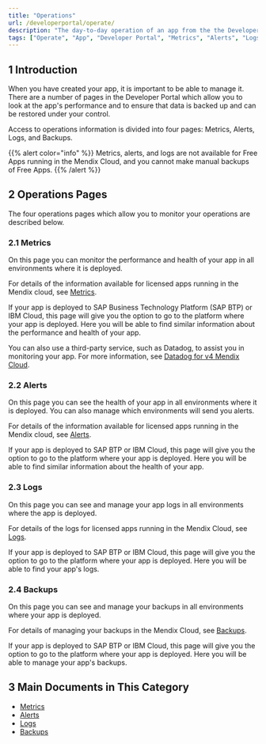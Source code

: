 ```yaml
---
title: "Operations"
url: /developerportal/operate/
description: "The day-to-day operation of an app from the the Developer Portal. This is mainly useful for apps running in the Mendix Cloud."
tags: ["Operate", "App", "Developer Portal", "Metrics", "Alerts", "Logs", "Backups", "Mendix Cloud", "v3", "v4"]
---
```


## 1 Introduction

When you have created your app, it is important to be able to manage it. There are a number of pages in the Developer Portal which allow you to look at the app's performance and to ensure that data is backed up and can be restored under your control.

Access to operations information is divided into four pages: Metrics, Alerts, Logs, and Backups.

{{% alert color="info" %}}
Metrics, alerts, and logs are not available for Free Apps running in the Mendix Cloud, and you cannot make manual backups of Free Apps.
{{% /alert %}}

## 2 Operations Pages

The four operations pages which allow you to monitor your operations are described below.

### 2.1 Metrics

On this page you can monitor the performance and health of your app in all environments where it is deployed.

For details of the information available for licensed apps running in the Mendix cloud, see [Metrics](/developerportal/operate/metrics/).

If your app is deployed to SAP Business Technology Platform (SAP BTP) or IBM Cloud, this page will give you the option to go to the platform where your app is deployed. Here you will be able to find similar information about the performance and health of your app.

You can also use a third-party service, such as Datadog, to assist you in monitoring your app. For more information, see [Datadog for v4 Mendix Cloud](/developerportal/operate/datadog-metrics/).

### 2.2 Alerts

On this page you can see the health of your app in all environments where it is deployed. You can also manage which environments will send you alerts.

For details of the information available for licensed apps running in the Mendix cloud, see [Alerts](/developerportal/operate/monitoring-application-health/).

If your app is deployed to SAP BTP or IBM Cloud, this page will give you the option to go to the platform where your app is deployed. Here you will be able to find similar information about the health of your app.

### 2.3 Logs

On this page you can see and manage your app logs in all environments where the app is deployed.

For details of the logs for licensed apps running in the Mendix Cloud, see [Logs](/developerportal/operate/logs/).

If your app is deployed to SAP BTP or IBM Cloud, this page will give you the option to go to the platform where your app is deployed. Here you will be able to find your app's logs.

### 2.4 Backups

On this page you can see and manage your backups in all environments where your app is deployed.

For details of managing your backups in the Mendix Cloud, see [Backups](/developerportal/operate/backups/).

If your app is deployed to SAP BTP or IBM Cloud, this page will give you the option to go to the platform where your app is deployed. Here you will be able to manage your app's backups.

## 3 Main Documents in This Category

* [Metrics](/developerportal/operate/metrics/)
* [Alerts](/developerportal/operate/monitoring-application-health/)
* [Logs](/developerportal/operate/logs/)
* [Backups](/developerportal/operate/backups/)
